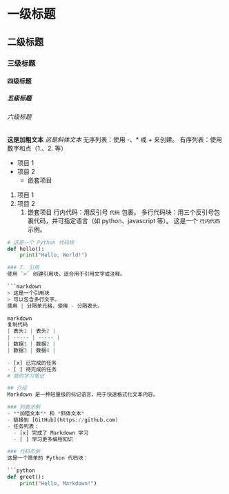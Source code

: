 # 一级标题
## 二级标题
### 三级标题
#### 四级标题
##### 五级标题
###### 六级标题
**这是加粗文本**
*这是斜体文本*
无序列表：使用 -、* 或 + 来创建。
有序列表：使用数字和点（1.、2. 等）
- 项目 1
- 项目 2
  - 嵌套项目

1. 项目 1
2. 项目 2
   1. 嵌套项目
行内代码：用反引号 `代码` 包裹。
多行代码块：用三个反引号包裹代码，并可指定语言（如 python、javascript 等）。
这是一个 `行内代码` 示例。

```python
# 这是一个 Python 代码块
def hello():
    print("Hello, World!")

### 7. 引用
使用 `>` 创建引用块，适合用于引用文字或注释。

```markdown
> 这是一个引用块
> 可以包含多行文字。
使用 | 分隔单元格，使用 - 分隔表头。

markdown
复制代码
| 表头1 | 表头2 |
| ----- | ----- |
| 数据1 | 数据2 |
| 数据3 | 数据4 |

- [x] 已完成的任务
- [ ] 待完成的任务
# 我的学习笔记

## 介绍
Markdown 是一种轻量级的标记语言，用于快速格式化文本内容。

### 列表示例
- **加粗文本** 和 *斜体文本*
- 链接到 [GitHub](https://github.com)
- 任务列表：
  - [x] 完成了 Markdown 学习
  - [ ] 学习更多编程知识

### 代码示例
这是一个简单的 Python 代码块：

```python
def greet():
    print("Hello, Markdown!")
